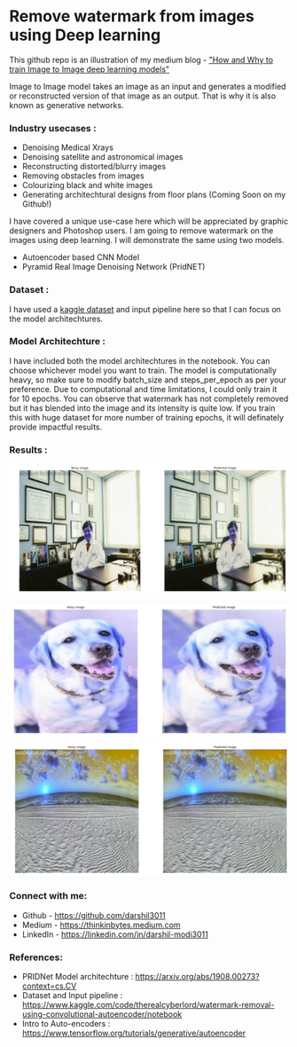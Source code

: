 # Remove watermark from images using Deep learning

This github repo is an illustration of my medium blog - ["How and Why to train Image to Image deep learning models"](https://thinkinbytes.medium.com/how-and-why-to-train-image-to-image-deep-learning-models-5770bea0cab1)

Image to Image model takes an image as an input and generates a modified or reconstructed version of that image as an output. That is why it is also known as generative networks.

### Industry usecases :
  - Denoising Medical Xrays
  - Denoising satellite and astronomical images 
  - Reconstructing distorted/blurry images 
  - Removing obstacles from images
  - Colourizing black and white images
  - Generating architechtural designs from floor plans (Coming Soon on my Github!)

I have covered a unique use-case here which will be appreciated by graphic designers and Photoshop users. I am going to remove watermark on the images using deep learning. I will demonstrate the same using two models.
  - Autoencoder based CNN Model
  - Pyramid Real Image Denoising Network (PridNET)

### Dataset :

I have used a [kaggle dataset](https://www.kaggle.com/code/therealcyberlord/watermark-removal-using-convolutional-autoencoder/data) and input pipeline here so that I can focus on the model architechtures. 

### Model Architechture : 

I have included both the model architechtures in the notebook. You can choose whichever model you want to train. The model is computationally heavy, so make sure to modify batch_size and steps_per_epoch as per your preference. Due to computational and time limitations, I could only train it for 10 epochs. You can observe that watermark has not completely removed but it has blended into the image and its intensity is quite low. If you train this with huge dataset for more number of training epochs, it will definately provide impactful results.

### Results :

![Watermark removal using PRIDNet](https://github.com/darshil3011/Image2Image/blob/main/results/Screenshot%20from%202022-06-03%2013-31-24.png)

![Watermark removal using PRIDNet](https://github.com/darshil3011/Image2Image/blob/main/results/Screenshot%20from%202022-06-03%2013-31-48.png)

![Watermark removal using PRIDNet](https://github.com/darshil3011/Image2Image/blob/main/results/Screenshot%20from%202022-06-03%2013-32-07.png)


### Connect with me: 

- Github - https://github.com/darshil3011
- Medium - https://thinkinbytes.medium.com
- LinkedIn - https://linkedin.com/in/darshil-modi3011

### References:
- PRIDNet Model architechture : https://arxiv.org/abs/1908.00273?context=cs.CV
- Dataset and Input pipeline : https://www.kaggle.com/code/therealcyberlord/watermark-removal-using-convolutional-autoencoder/notebook
- Intro to Auto-encoders : https://www.tensorflow.org/tutorials/generative/autoencoder

